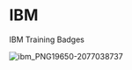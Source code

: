 # IBM

IBM Training Badges

![ibm_PNG19650-2077038737](https://github.com/user-attachments/assets/85784756-6276-4191-afd1-5073ee9aa14f)
